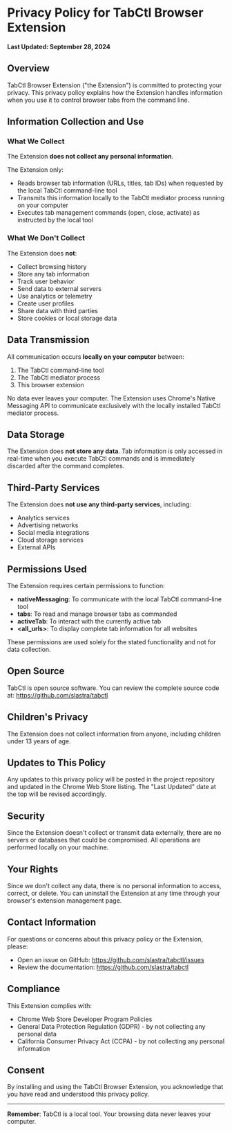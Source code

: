 # Privacy Policy for TabCtl Browser Extension

**Last Updated: September 28, 2024**

## Overview

TabCtl Browser Extension ("the Extension") is committed to protecting your privacy. This privacy policy explains how the Extension handles information when you use it to control browser tabs from the command line.

## Information Collection and Use

### What We Collect

The Extension **does not collect any personal information**.

The Extension only:
- Reads browser tab information (URLs, titles, tab IDs) when requested by the local TabCtl command-line tool
- Transmits this information locally to the TabCtl mediator process running on your computer
- Executes tab management commands (open, close, activate) as instructed by the local tool

### What We Don't Collect

The Extension does **not**:
- Collect browsing history
- Store any tab information
- Track user behavior
- Send data to external servers
- Use analytics or telemetry
- Create user profiles
- Share data with third parties
- Store cookies or local storage data

## Data Transmission

All communication occurs **locally on your computer** between:
1. The TabCtl command-line tool
2. The TabCtl mediator process
3. This browser extension

No data ever leaves your computer. The Extension uses Chrome's Native Messaging API to communicate exclusively with the locally installed TabCtl mediator process.

## Data Storage

The Extension does **not store any data**. Tab information is only accessed in real-time when you execute TabCtl commands and is immediately discarded after the command completes.

## Third-Party Services

The Extension does **not use any third-party services**, including:
- Analytics services
- Advertising networks
- Social media integrations
- Cloud storage services
- External APIs

## Permissions Used

The Extension requires certain permissions to function:

- **nativeMessaging**: To communicate with the local TabCtl command-line tool
- **tabs**: To read and manage browser tabs as commanded
- **activeTab**: To interact with the currently active tab
- **<all_urls>**: To display complete tab information for all websites

These permissions are used solely for the stated functionality and not for data collection.

## Open Source

TabCtl is open source software. You can review the complete source code at:
https://github.com/slastra/tabctl

## Children's Privacy

The Extension does not collect information from anyone, including children under 13 years of age.

## Updates to This Policy

Any updates to this privacy policy will be posted in the project repository and updated in the Chrome Web Store listing. The "Last Updated" date at the top will be revised accordingly.

## Security

Since the Extension doesn't collect or transmit data externally, there are no servers or databases that could be compromised. All operations are performed locally on your machine.

## Your Rights

Since we don't collect any data, there is no personal information to access, correct, or delete. You can uninstall the Extension at any time through your browser's extension management page.

## Contact Information

For questions or concerns about this privacy policy or the Extension, please:
- Open an issue on GitHub: https://github.com/slastra/tabctl/issues
- Review the documentation: https://github.com/slastra/tabctl

## Compliance

This Extension complies with:
- Chrome Web Store Developer Program Policies
- General Data Protection Regulation (GDPR) - by not collecting any personal data
- California Consumer Privacy Act (CCPA) - by not collecting any personal information

## Consent

By installing and using the TabCtl Browser Extension, you acknowledge that you have read and understood this privacy policy.

---

**Remember**: TabCtl is a local tool. Your browsing data never leaves your computer.